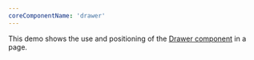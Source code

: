 ```yaml
---
coreComponentName: 'drawer'
---
```

This demo shows the use and positioning of the [Drawer component](/documentation/core/components/drawer) in a page.
